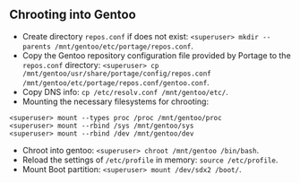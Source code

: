 ## Chrooting into Gentoo
- Create directory `repos.conf` if does not exist: `<superuser> mkdir --parents /mnt/gentoo/etc/portage/repos.conf`.
- Copy the Gentoo repository configuration file provided by Portage to the `repos.conf` directory: `<superuser> cp /mnt/gentoo/usr/share/portage/config/repos.conf /mnt/gentoo/etc/portage/repos.conf/gentoo.conf`.
- Copy DNS info: `cp /etc/resolv.conf /mnt/gentoo/etc/`.
- Mounting the necessary filesystems for chrooting:
```
<superuser> mount --types proc /proc /mnt/gentoo/proc
<superuser> mount --rbind /sys /mnt/gentoo/sys
<superuser> mount --rbind /dev /mnt/gentoo/dev
```
- Chroot into gentoo: `<superuser> chroot /mnt/gentoo /bin/bash`.
- Reload the settings of `/etc/profile` in memory: `source /etc/profile`.
- Mount Boot partition: `<superuser> mount /dev/sdx2 /boot/`.